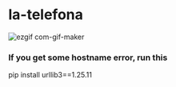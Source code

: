 # la-telefona

![ezgif com-gif-maker](https://user-images.githubusercontent.com/78124142/172986719-cf6213c1-1241-4b84-9552-42c97ac99e60.gif)


### If you get some hostname error, run this
  pip install urllib3==1.25.11
